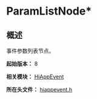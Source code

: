 # ParamListNode*

## 概述

事件参数列表节点。

**起始版本：** 8

**相关模块：** [HiAppEvent](capi-hiappevent.md)

**所在头文件：** [hiappevent.h](capi-hiappevent-h.md)

